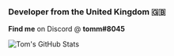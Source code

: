### Developer from the United Kingdom 🇬🇧 
**Find me** on Discord @ **tomm#8045**

<img alt="Tom's GitHub Stats" src="https://github-readme-stats.vercel.app/api?username=tom125813&show_icons=true&hide_border=true" /> </picture>
